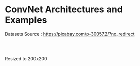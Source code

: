 ConvNet Architectures and Examples 
============
Datasets Source : https://pixabay.com/p-300572/?no_redirect 

<br>
<br>

Resized to 200x200 
